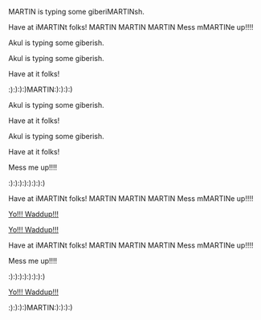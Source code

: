 
MARTIN is typing some giberiMARTINsh.

Have at iMARTINt folks!
MARTIN MARTIN MARTIN
Mess mMARTINe up!!!!

Akul is typing some giberish.



Akul is typing some giberish.

Have at it folks!



:):):):)MARTIN:):):):)

Akul is typing some giberish.

Have at it folks!

Akul is typing some giberish.

Have at it folks!

Mess me up!!!!

:):):):):):):):)


Have at iMARTINt folks!
MARTIN MARTIN MARTIN
Mess mMARTINe up!!!!




<a href='yowaddup.com'>Yo!!! Waddup!!!</a>



<a href='yowaddup.com'>Yo!!! Waddup!!!</a>

Have at iMARTINt folks!
MARTIN MARTIN MARTIN
Mess mMARTINe up!!!!





Mess me up!!!!

:):):):):):):):)




<a href='yowaddup.com'>Yo!!! Waddup!!!</a>


:):):):)MARTIN:):):):)

